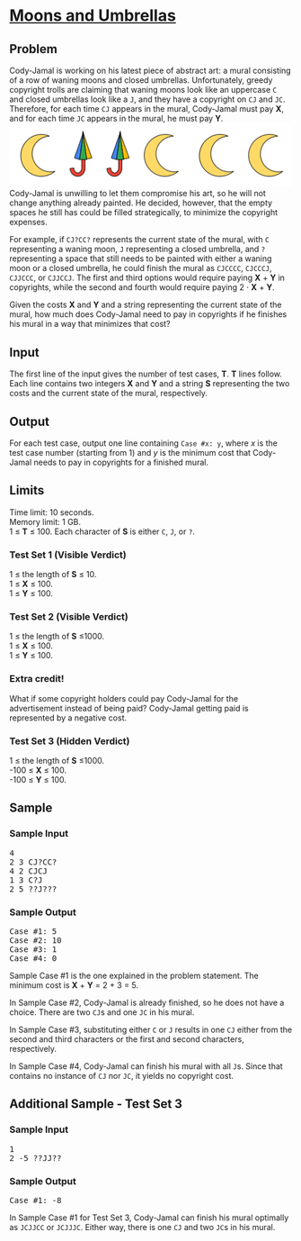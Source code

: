 # [Moons and Umbrellas](https://codingcompetitions.withgoogle.com/codejam/round/000000000043580a/00000000006d1145)
## Problem
Cody-Jamal is working on his latest piece of abstract art: a mural consisting of a row of waning moons and closed umbrellas. Unfortunately, greedy copyright trolls are claiming that waning moons look like an uppercase `C` and closed umbrellas look like a `J`, and they have a copyright on `CJ` and `JC`. Therefore, for each time `CJ` appears in the mural, Cody-Jamal must pay **X**, and for each time `JC` appears in the mural, he must pay **Y**.
![picture](moons_and_umbrellas.png)  
Cody-Jamal is unwilling to let them compromise his art, so he will not change anything already painted. He decided, however, that the empty spaces he still has could be filled strategically, to minimize the copyright expenses.

For example, if `CJ?CC?` represents the current state of the mural, with `C` representing a waning moon, `J` representing a closed umbrella, and `?` representing a space that still needs to be painted with either a waning moon or a closed umbrella, he could finish the mural as `CJCCCC`, `CJCCCJ`, `CJJCCC`, or `CJJCCJ`. The first and third options would require paying **X** + **Y** in copyrights, while the second and fourth would require paying 2 ⋅ **X** + **Y**.

Given the costs **X** and **Y** and a string representing the current state of the mural, how much does Cody-Jamal need to pay in copyrights if he finishes his mural in a way that minimizes that cost?

## Input
The first line of the input gives the number of test cases, **T**. **T** lines follow. Each line contains two integers **X** and **Y** and a string **S** representing the two costs and the current state of the mural, respectively.

## Output
For each test case, output one line containing `Case #x: y`, where *x* is the test case number (starting from 1) and *y* is the minimum cost that Cody-Jamal needs to pay in copyrights for a finished mural.

## Limits
Time limit: 10 seconds.  
Memory limit: 1 GB.  
1 ≤ **T** ≤ 100.
Each character of **S** is either `C`, `J`, or `?`.

### Test Set 1 (Visible Verdict)
1 ≤ the length of **S** ≤ 10.  
1 ≤ **X** ≤ 100.  
1 ≤ **Y** ≤ 100.

### Test Set 2 (Visible Verdict)
1 ≤ the length of **S** ≤1000.  
1 ≤ **X** ≤ 100.  
1 ≤ **Y** ≤ 100.

### Extra credit!
What if some copyright holders could pay Cody-Jamal for the advertisement instead of being paid? Cody-Jamal getting paid is represented by a negative cost.

### Test Set 3 (Hidden Verdict)
1 ≤ the length of **S** ≤1000.  
-100 ≤ **X** ≤ 100.  
-100 ≤ **Y** ≤ 100.

## Sample
### Sample Input
<pre>
4
2 3 CJ?CC?
4 2 CJCJ
1 3 C?J
2 5 ??J???
</pre>
### Sample Output
<pre>
Case #1: 5
Case #2: 10
Case #3: 1
Case #4: 0
</pre>

Sample Case #1 is the one explained in the problem statement. The minimum cost is **X** + **Y** = 2 + 3 = 5.  

In Sample Case #2, Cody-Jamal is already finished, so he does not have a choice. There are two `CJ`s and one `JC` in his mural.

In Sample Case #3, substituting either `C` or `J` results in one `CJ` either from the second and third characters or the first and second characters, respectively.

In Sample Case #4, Cody-Jamal can finish his mural with all `J`s. Since that contains no instance of `CJ` nor `JC`, it yields no copyright cost.

## Additional Sample - Test Set 3
### Sample Input
<pre>
1
2 -5 ??JJ??
</pre>
### Sample Output
<pre>
Case #1: -8
</pre>

In Sample Case #1 for Test Set 3, Cody-Jamal can finish his mural optimally as `JCJJCC` or `JCJJJC`. Either way, there is one `CJ` and two `JC`s in his mural. 
